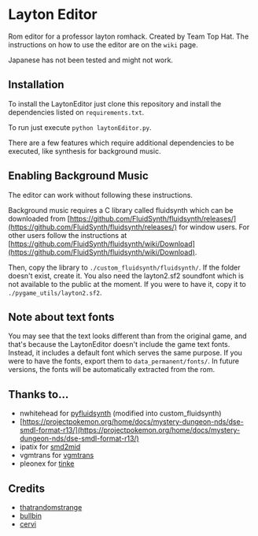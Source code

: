 # Layton Editor

Rom editor for a professor layton romhack. Created by Team Top Hat.
The instructions on how to use the editor are on the `wiki` page.

Japanese has not been tested and might not work.

## Installation

To install the LaytonEditor just clone this repository and install the
dependencies listed on `requirements.txt`.

To run just execute `python laytonEditor.py`.

There are a few features
which require additional dependencies to be executed, like synthesis
for background music.

## Enabling Background Music

The editor can work without following these instructions.

Background music requires a C library called fluidsynth which can be
downloaded from
[https://github.com/FluidSynth/fluidsynth/releases/](https://github.com/FluidSynth/fluidsynth/releases/)
for window users. For other users follow the instructions at
[https://github.com/FluidSynth/fluidsynth/wiki/Download](https://github.com/FluidSynth/fluidsynth/wiki/Download).

Then, copy the library to `./custom_fluidsynth/fluidsynth/`. If the folder
doesn't exist, create it. You also need the layton2.sf2 soundfont which is
not available to the public at the moment. If you were to have it, copy it
to `./pygame_utils/layton2.sf2`.

## Note about text fonts

You may see that the text looks different than from the original game,
and that's  because the LaytonEditor doesn't include the game text fonts.
Instead, it  includes a default font which serves the same purpose. If
you were to have  the fonts, export them to `data_permanent/fonts/`. In
future versions, the fonts will be automatically extracted from the rom.

## Thanks to...

* nwhitehead for [pyfluidsynth](https://github.com/nwhitehead/pyfluidsynth)
(modified into custom_fluidsynth)
* [https://projectpokemon.org/home/docs/mystery-dungeon-nds/dse-smdl-format-r13/](https://projectpokemon.org/home/docs/mystery-dungeon-nds/dse-smdl-format-r13/)  
* ipatix for [smd2mid](https://github.com/ipatix/smd2mid)
* vgmtrans for [vgmtrans](https://github.com/vgmtrans/vgmtrans)
* pleonex for [tinke](https://github.com/pleonex/tinke)

## Credits

* [thatrandomstrange](https://github.com/thatrandomstranger/LaytonEditor)
* [bullbin](https://github.com/bullbin)
* [cervi](https://github.com/C3RV1)
